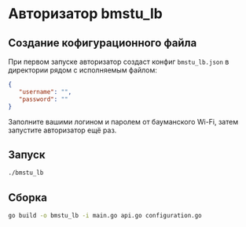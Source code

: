 # Авторизатор bmstu_lb
## Создание кофигурационного файла
При первом запуске авторизатор создаст конфиг `bmstu_lb.json` в директории рядом с исполняемым файлом:
```json
{
   "username": "",
   "password": ""
}
```

Заполните вашими логином и паролем от бауманского Wi-Fi, затем запустите авторизатор ещё раз.

## Запуск
```bash
./bmstu_lb
```

## Сборка
```bash
go build -o bmstu_lb -i main.go api.go configuration.go
```
